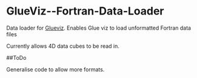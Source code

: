 # GlueViz--Fortran-Data-Loader
Data loader for [Glueviz](https://github.com/glue-viz). Enables Glue viz to load unformatted Fortran data files

Currently allows 4D data cubes to be read in.

##ToDo

Generalise code to allow more formats.
